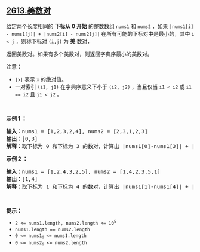 ## [2613.美数对](https://leetcode.cn/problems/beautiful-pairs/)
<p>给定两个长度相同的 <strong>下标从 0 开始</strong> 的整数数组 <code>nums1</code> 和 <code>nums2</code>&nbsp;，如果 <code>|nums1[i] - nums1[j]| + |nums2[i] - nums2[j]|</code> 在所有可能的下标对中是最小的，其中 <code>i &lt; j</code> ，则称下标对 <code>(i,j)</code> 为 <strong>美</strong> 数对，</p>

<p>返回美数对。如果有多个美数对，则返回字典序最小的美数对。</p>

<p>注意：</p>

<ul>
	<li><code>|x|</code> 表示 <code>x</code> 的绝对值。</li>
	<li>一对索引 <code>(i1, j1)</code> 在字典序意义下小于 <code>(i2, j2)</code> ，当且仅当 <code>i1 &lt; i2</code> 或 <code>i1 == i2</code> 且 <code>j1 &lt; j2</code>&nbsp;。</li>
</ul>

<p>&nbsp;</p>

<p><strong class="example">示例 1 ：</strong></p>

<pre>
<b>输入：</b>nums1 = [1,2,3,2,4], nums2 = [2,3,1,2,3]
<b>输出：</b>[0,3]
<b>解释：</b>取下标为 0 和下标为 3 的数对，计算出 |nums1[0]-nums1[3]| + |nums2[0]-nums2[3]| 的值为 1 ，这是我们能够得到的最小值。
</pre>

<p><strong class="example">示例 2 ：</strong></p>

<pre>
<b>输入：</b>nums1 = [1,2,4,3,2,5], nums2 = [1,4,2,3,5,1]
<b>输出：</b>[1,4]
<b>解释：</b>取下标为 1 和下标为 4 的数对，计算出 |nums1[1]-nums1[4]| + |nums2[1]-nums2[4]| 的值为 1，这是我们可以达到的最小值。
</pre>

<p>&nbsp;</p>

<p><strong>提示：</strong></p>

<ul>
	<li><code>2 &lt;= nums1.length, nums2.length &lt;= 10<sup>5</sup></code></li>
	<li><code>nums1.length == nums2.length</code></li>
	<li><code>0 &lt;= nums1<sub>i</sub><sub>&nbsp;</sub>&lt;= nums1.length</code></li>
	<li><code>0 &lt;= nums2<sub>i</sub>&nbsp;&lt;= nums2.length</code></li>
</ul>
